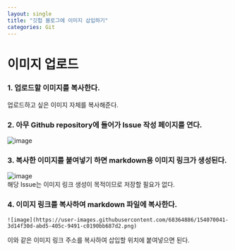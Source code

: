 ```yaml
---
layout: single  
title: "깃헙 블로그에 이미지 삽입하기"  
categories: Git  
---  
```


# 이미지 업로드  
### 1. 업로드할 이미지를 복사한다.  
업로드하고 싶은 이미지 자체를 복사해준다.  
  
### 2. 아무 Github repository에 들어가 Issue 작성 페이지를 연다.  
![image](https://user-images.githubusercontent.com/68364886/154069515-6d242f22-7290-4032-a602-c8249394c776.png)
  
### 3. 복사한 이미지를 붙여넣기 하면 markdown용 이미지 링크가 생성된다.  
![image](https://user-images.githubusercontent.com/68364886/154070041-3d14f30d-abd5-405c-9491-c0190bb687d2.png)  
해당 Issue는 이미지 링크 생성이 목적이므로 저장할 필요가 없다.  
  
### 4. 이미지 링크를 복사하여 markdown 파일에 복사한다.  
```
![image](https://user-images.githubusercontent.com/68364886/154070041-3d14f30d-abd5-405c-9491-c0190bb687d2.png)
```  
  
이와 같은 이미지 링크 주소를 복사하여 삽입할 위치에 붙여넣으면 된다.  
